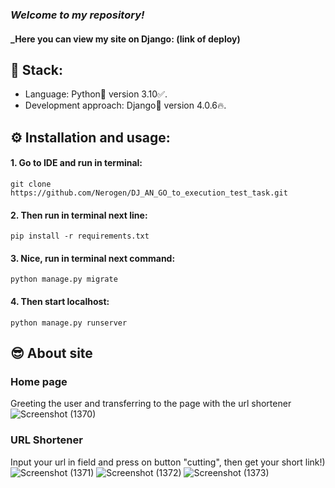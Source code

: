 ### _Welcome to my repository!_
#### _Here you can view my site on Django: (link of deploy)
## 🎸 Stack:
- Language: Python🐍 version 3.10✅.
- Development approach: Django🔨 version 4.0.6🔥.
## ⚙ Installation and usage:
#### 1. Go to IDE and run in terminal:
    git clone https://github.com/Nerogen/DJ_AN_GO_to_execution_test_task.git
#### 2. Then run in terminal next line:
    pip install -r requirements.txt
#### 3. Nice, run in terminal next command:
    python manage.py migrate 
#### 4. Then start localhost:
    python manage.py runserver
## 😎 About site
### Home page
Greeting the user and transferring to the page with the url shortener
![Screenshot (1370)](https://user-images.githubusercontent.com/72101790/178819102-4c03fa25-eec6-436a-9360-7f76ad42e0bd.png)
### URL Shortener
Input your url in field and press on button "cutting", then get your short link!)
![Screenshot (1371)](https://user-images.githubusercontent.com/72101790/178819219-00b34c07-6e04-4ceb-9318-5987a1125858.png)
![Screenshot (1372)](https://user-images.githubusercontent.com/72101790/178819298-4508e548-d933-46e5-b1f7-56fd412addf3.png)
![Screenshot (1373)](https://user-images.githubusercontent.com/72101790/178819421-fbbfdcdc-6bbf-4e1d-95d0-4672099dafe1.png)
